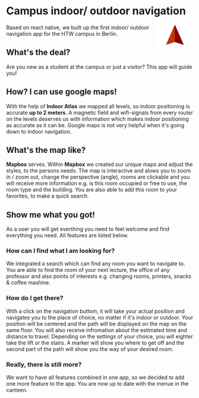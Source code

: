 # Campus indoor/ outdoor navigation <img align="right" src="https://github.com/Ch-W3st/backstein/blob/master/logo.png">

Based on react native, we built up the first indoor/ outdoor navigation app for the HTW campus in Berlin.

## What's the deal?

Are you new as a student at the campus or just a visitor? This app will guide you!

## How? I can use google maps!

With the help of **Indoor Atlas** we mapped all levels, so indoor positioning is accurate **up to 2 meters**.
A magnetic field and wifi-signals from every router on the levels deserves us with information which makes indoor positioning as accurate as it can be. Google maps is not very helpful when it's going down to indoor navigation.

## What's the map like?

**Mapbox** serves. Within **Mapbox** we created our unique maps and adjust the styles, to the persons needs.
The map is interactive and alows you to zoom in / zoom out, change the perspective (angle), rooms are clickable and you will receive more information e.g. is this room occupied or free to use, the room type and the building. You are also able to add this room to your favorites, to make a quick search.

## Show me what you got!

As a user you will get everthing you need to feel welcome and find everything you need.
All features are listed below.

### How can I find what I am looking for?

We integrated a search which can find any room you want to navigate to. 
You are able to find the room of your next lecture, the office of any professor and also points of interests e.g. 
changing rooms, printers, snacks & coffee mashine.

### How do I get there?

With a click on the navigation buttom, it will take your actual position and navigates you to the place of choice, no matter if it's indoor or outdoor. Your position will be centered and the path will be displayed on the map on the same floor. You will also receive infromation about the estimated time and distance to travel.
Depending on the settings of your choice, you will eighter take the lift or the stairs. 
A marker will show you where to get off and the second part of the path will show you the way of your desired room.


### Really, there is still more?

We want to have all features combined in one app, so we decided to add one more feature to the app. You are now up to date with the menue in the canteen.



